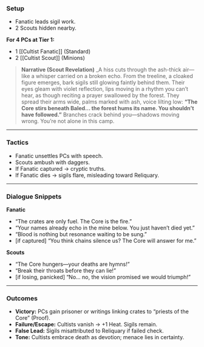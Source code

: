 ### Setup
- Fanatic leads sigil work.  
- 2 Scouts hidden nearby.  

**For 4 PCs at Tier 1:**
- 1 [[Cultist Fanatic]] (Standard)  
- 2 [[Cultist Scout]] (Minions)  

> **Narrative (Scout Revelation)**
_A hiss cuts through the ash-thick air—like a whisper carried on a broken echo. From the treeline, a cloaked figure emerges, bark sigils still glowing faintly behind them. Their eyes gleam with violet reflection, lips moving in a rhythm you can’t hear, as though reciting a prayer swallowed by the forest. They spread their arms wide, palms marked with ash, voice lilting low:
**“The Core stirs beneath Baled… the forest hums its name. You shouldn’t have followed.”**
Branches crack behind you—shadows moving wrong. You’re not alone in this camp.  

---
### Tactics
- Fanatic unsettles PCs with speech.  
- Scouts ambush with daggers.  
- If Fanatic captured → cryptic truths.  
- If Fanatic dies → sigils flare, misleading toward Reliquary.  

---

### Dialogue Snippets
**Fanatic**  
- “The crates are only fuel. The Core is the fire.”  
- “Your names already echo in the mine below. You just haven’t died yet.”  
- “Blood is nothing but resonance waiting to be sung.”  
- [if captured] “You think chains silence us? The Core will answer for me.”  

**Scouts**  
- “The Core hungers—your deaths are hymns!”  
- “Break their throats before they can lie!”  
- [if losing, panicked] “No… no, the vision promised we would triumph!”  

---

### Outcomes
- **Victory:** PCs gain prisoner or writings linking crates to “priests of the Core” (Proof).  
- **Failure/Escape:** Cultists vanish → +1 Heat. Sigils remain.  
- **False Lead:** Sigils misattributed to Reliquary if failed check.  
- **Tone:** Cultists embrace death as devotion; menace lies in certainty.  